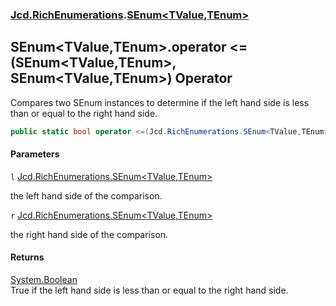 ### [Jcd.RichEnumerations](Jcd.RichEnumerations.md 'Jcd.RichEnumerations').[SEnum&lt;TValue,TEnum&gt;](Jcd.RichEnumerations.SEnum_TValue,TEnum_.md 'Jcd.RichEnumerations.SEnum<TValue,TEnum>')

## SEnum<TValue,TEnum>.operator <=(SEnum<TValue,TEnum>, SEnum<TValue,TEnum>) Operator

Compares two SEnum instances to determine if the left hand side is less than or equal to the right hand side.

```csharp
public static bool operator <=(Jcd.RichEnumerations.SEnum<TValue,TEnum>? l, Jcd.RichEnumerations.SEnum<TValue,TEnum>? r);
```
#### Parameters

<a name='Jcd.RichEnumerations.SEnum_TValue,TEnum_.op_LessThanOrEqual(Jcd.RichEnumerations.SEnum_TValue,TEnum_,Jcd.RichEnumerations.SEnum_TValue,TEnum_).l'></a>

`l` [Jcd.RichEnumerations.SEnum&lt;](Jcd.RichEnumerations.SEnum_TValue,TEnum_.md 'Jcd.RichEnumerations.SEnum<TValue,TEnum>')[TValue](Jcd.RichEnumerations.SEnum_TValue,TEnum_.md#Jcd.RichEnumerations.SEnum_TValue,TEnum_.TValue 'Jcd.RichEnumerations.SEnum<TValue,TEnum>.TValue')[,](Jcd.RichEnumerations.SEnum_TValue,TEnum_.md 'Jcd.RichEnumerations.SEnum<TValue,TEnum>')[TEnum](Jcd.RichEnumerations.SEnum_TValue,TEnum_.md#Jcd.RichEnumerations.SEnum_TValue,TEnum_.TEnum 'Jcd.RichEnumerations.SEnum<TValue,TEnum>.TEnum')[&gt;](Jcd.RichEnumerations.SEnum_TValue,TEnum_.md 'Jcd.RichEnumerations.SEnum<TValue,TEnum>')

the left hand side of the comparison.

<a name='Jcd.RichEnumerations.SEnum_TValue,TEnum_.op_LessThanOrEqual(Jcd.RichEnumerations.SEnum_TValue,TEnum_,Jcd.RichEnumerations.SEnum_TValue,TEnum_).r'></a>

`r` [Jcd.RichEnumerations.SEnum&lt;](Jcd.RichEnumerations.SEnum_TValue,TEnum_.md 'Jcd.RichEnumerations.SEnum<TValue,TEnum>')[TValue](Jcd.RichEnumerations.SEnum_TValue,TEnum_.md#Jcd.RichEnumerations.SEnum_TValue,TEnum_.TValue 'Jcd.RichEnumerations.SEnum<TValue,TEnum>.TValue')[,](Jcd.RichEnumerations.SEnum_TValue,TEnum_.md 'Jcd.RichEnumerations.SEnum<TValue,TEnum>')[TEnum](Jcd.RichEnumerations.SEnum_TValue,TEnum_.md#Jcd.RichEnumerations.SEnum_TValue,TEnum_.TEnum 'Jcd.RichEnumerations.SEnum<TValue,TEnum>.TEnum')[&gt;](Jcd.RichEnumerations.SEnum_TValue,TEnum_.md 'Jcd.RichEnumerations.SEnum<TValue,TEnum>')

the right hand side of the comparison.

#### Returns
[System.Boolean](https://docs.microsoft.com/en-us/dotnet/api/System.Boolean 'System.Boolean')  
True if the left hand side is less than or equal to the right hand side.